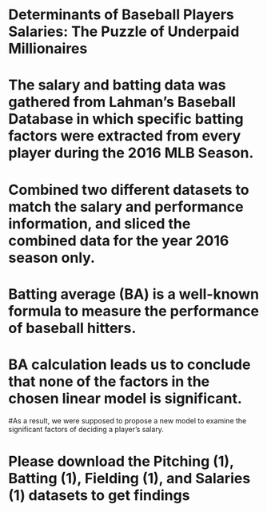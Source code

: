 # Determinants of Baseball Players Salaries: The Puzzle of Underpaid Millionaires
# The salary and batting data was gathered from Lahman’s Baseball Database in which specific batting factors were extracted from every player during the 2016 MLB Season.
# Combined two different datasets to match the salary and performance information, and sliced the combined data for the year 2016 season only. 
# Batting average (BA) is a well-known formula to measure the performance of baseball hitters.
# BA calculation leads us to conclude that none of the factors in the chosen linear model is significant. 
#As a result, we were supposed to propose a new model to examine the significant factors of deciding a player’s salary. 
# Please download the Pitching (1), Batting (1), Fielding (1), and Salaries (1) datasets to get findings
